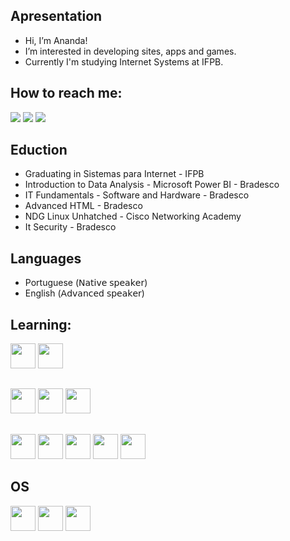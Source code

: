 ## Apresentation
- Hi, I’m Ananda!
- I’m interested in developing sites, apps and games.
- Currently I'm studying Internet Systems at IFPB.

## How to reach me:
<div>
<a href="anandaguedesdoo@gmail.com"><img loading="lazy" src="https://img.shields.io/badge/Gmail-D14836?style=for-the-badge&logo=gmail&logoColor=white" target="_blank"></a>
<a href="https://www.linkedin.com/in/ananda-guedes" target="_blank"><img loading="lazy" src="https://img.shields.io/badge/-LinkedIn-%230077B5?style=for-the-badge&logo=linkedin&logoColor=white" target="_blank"></a> <a href="https://www.instagram.com/agu3des/"><img loading="lazy" src="https://img.shields.io/badge/Instagram-E4405F?style=for-the-badge&logo=instagram&logoColor=white"></a>
</div>

## Eduction
- Graduating in Sistemas para Internet - IFPB
- Introduction to Data Analysis - Microsoft Power BI - Bradesco
- IT Fundamentals - Software and Hardware -  Bradesco
- Advanced HTML -  Bradesco
- NDG Linux Unhatched - Cisco Networking Academy
- It Security - Bradesco

## Languages
- Portuguese (𝖭𝖺𝗍𝗂𝗏𝖾 𝗌𝗉𝖾𝖺𝗄𝖾𝗋)
- English (𝖠𝖽𝗏𝖺𝗇𝖼𝖾𝖽 𝗌𝗉𝖾𝖺𝗄𝖾𝗋)

## Learning:
<img loading="lazy" src="https://cdn.jsdelivr.net/gh/devicons/devicon/icons/javascript/javascript-original.svg" width="40" height="40"/> <img src="https://cdn.jsdelivr.net/gh/devicons/devicon/icons/mysql/mysql-original.svg" width="40" height="40"/>

##
<img loading="lazy" src="https://cdn.jsdelivr.net/gh/devicons/devicon/icons/css3/css3-original.svg" width="40" height="40"/> <img loading="lazy" src="https://cdn.jsdelivr.net/gh/devicons/devicon/icons/html5/html5-original.svg" width="40" height="40"/> <img loading="lazy" src="https://cdn.jsdelivr.net/gh/devicons/devicon/icons/python/python-original.svg" width="40" height="40"/> 

##
<img loading="lazy" src="https://cdn.jsdelivr.net/gh/devicons/devicon/icons/git/git-original.svg" width="40" height="40"/> <img loading="lazy" src="https://cdn.jsdelivr.net/gh/devicons/devicon/icons/figma/figma-original.svg" width="40" height="40"/> <img loading="lazy" src="https://cdn.jsdelivr.net/gh/devicons/devicon/icons/canva/canva-original.svg" width="40" height="40"/> <img loading="lazy" src="https://cdn.jsdelivr.net/gh/devicons/devicon/icons/vscode/vscode-original.svg" width="40" height="40"/> <img src="https://cdn.jsdelivr.net/gh/devicons/devicon/icons/tailwindcss/tailwindcss-plain.svg" width="40" height="40"/>

## OS
<img loading="lazy" src="https://cdn.jsdelivr.net/gh/devicons/devicon/icons/linux/linux-original.svg" width="40" height="40"/> <img loading="lazy" src="https://cdn.jsdelivr.net/gh/devicons/devicon/icons/windows8/windows8-original.svg" width="40" height="40"/> <img loading="lazy" src="https://cdn.jsdelivr.net/gh/devicons/devicon/icons/apple/apple-original.svg" width="40" height="40"/> 
